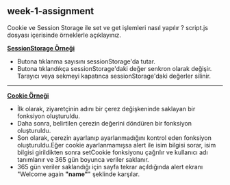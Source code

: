## week-1-assignment

Cookie ve Session Storage ile set ve get işlemleri nasıl yapılır ? 
script.js dosyası içerisinde örneklerle açıklayınız.
<br>

<ins>**SessionStorage Örneği**</ins>

- Butona tıklanma sayısını sessionStorage'da tutar. 
- Butona tıklandıkça sessionStorage'daki değer senkron olarak değişir. Tarayıcı veya sekmeyi kapatınca sessionStorage'daki değerler silinir.

---

<ins>**Cookie Örneği**</ins> 
- İlk olarak, ziyaretçinin adını bir çerez değişkeninde saklayan bir fonksiyon oluşturuldu. <br>
- Daha sonra, belirtilen çerezin değerini döndüren bir fonksiyon oluşturuldu. <br>
- Son olarak, çerezin ayarlanıp ayarlanmadığını kontrol eden fonksiyon oluşturuldu.Eğer cookie ayarlanmamışsa alert ile isim bilgisi sorar, isim bilgisi girildikten sonra setCookie fonksiyonu çağrılır ve kullanıcı adı tanımlanır ve 365 gün boyunca veriler saklanır. <br>
- 365 gün veriler saklandığı için sayfa tekrar açıldığında alert ekranı "Welcome again **"name"**" şeklinde karşılar.
